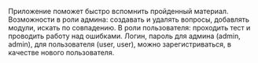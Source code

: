 Приложение поможет быстро вспомнить пройденный материал. Возможности в роли админа:
создавать и удалять вопросы, добавлять модули, искать по совпадению. В роли пользователя:
проходить тест и проводить работу над ошибками. Логин, пароль для админа (admin, admin), 
для пользователя (user, user), можно зарегистриваться, в качестве нового пользователя.